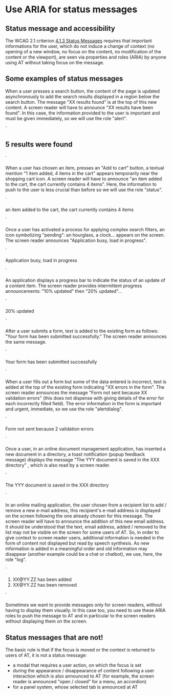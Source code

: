 # Use <abbr>ARIA</abbr> for status messages

## Status message and accessibility
The WCAG 2.1 criterion <a href="https://www.w3.org/TR/WCAG21/#status-messages">4.1.3 Status Messages</a> requires that important informations for the user, which do not induce a change of context (no opening of a new window, no focus on the content, no modification of the content or the viewport), are seen via properties and roles (<abbr>ARIA</abbr>) by anyone using <abbr>AT</abbr> without taking focus on the message.

## Some examples of status messages

When a user presses a search button, the content of the page is updated asynchronously to add the search results displayed in a region below the search button. The message "XX results found" is at the top of this new content. A screen reader will have to announce "XX results have been found". In this case, the information provided to the user is important and must be given immediately, so we will use the role "alert".

`<h2 role="alert ">
    5 results were found
</h2>`

When a user has chosen an item, presses an "Add to cart" button, a textual mention "1 item added, 4 items in the cart" appears temporarily near the shopping cart icon. A screen reader will have to announce "an item added to the cart, the cart currently contains 4 items". Here, the information to push to the user is less crucial than before so we will use the role "status".

`<p role="status ">
    an item added to the cart, the cart currently contains 4 items
</p>`

Once a user has activated a process for applying complex search filters, an icon symbolizing "pending": an hourglass, a clock… appears on the screen. The screen reader announces "Application busy, load in progress".

`<div role ="alert">
    Application busy, load in progress
</div>`

An application displays a progress bar to indicate the status of an update of a content item. The screen reader provides intermittent progress announcements: "10% updated" then "20% updated"…

`<div role ="progressbar" aria-valuenow="20" aria-valued="0" aria-valuemax="100">
20% updated
</div>`

After a user submits a form, text is added to the existing form as follows: "Your form has been submitted successfully." The screen reader announces the same message.

`<div role ="alert">
    Your form has been submitted successfully
</div>`

When a user fills out a form but some of the data entered is incorrect, text is added at the top of the existing form indicating "XX errors in the form". The screen reader announces the message "Form not sent because XX validation errors" (this does not dispense with giving details of the error for each incorrectly filled field). The error information in the form is important and urgent, immediate, so we use the role "alertdialog".

`<div role="alertdialog" aria-labelledby="errors">
   <p id="errors"> Form not sent because 2 validation errors</p>
</div>`

Once a user, in an online document management application, has inserted a new document in a directory, a toast notification (popup feedback message) displays the message "The YYY document is saved in the XXX directory" , which is also read by a screen reader.

`<p role="status">
    The YYY document is saved in the XXX directory
</p>`

In an online mailing application, the user chosen from a recipient list to add / remove a new e-mail address, this recipient's e-mail address is displayed on the screen following the one already chosen for this message. The screen reader will have to announce the addition of this new email address. It should be understood that the text, email address, added / removed to the list may not be visible on the screen for some users of <abbr>AT</abbr>. So, in order to give context to screen reader users, additional information is needed in the form of content not displayed but read by speech synthesis. As new information is added in a meaningful order and old information may disappear (another example could be a chat or chatbot), we use, here, the role "log".

`<div role="log">
  <Ol>
    <li> XX@YY.ZZ has been added </ li>
    <li> XX@YY.ZZ has been removed </ li>
  </ol>
</div>`

Sometimes we want to provide messages only for screen readers, without having to display them visually. In this case too, you need to use these <abbr>ARIA</abbr> roles to push the message to <abbr>AT</abbr> and in particular to the screen readers without displaying them on the screen.

## Status messages that are not!

The basic rule is that if the focus is moved or the context is returned to users of <abbr>AT</abbr>, it is not a status message:
- a modal that requires a user action, on which the focus is set
- during the appearance / disappearance of content following a user interaction which is also announced to <abbr>AT</abbr> (for example, the screen reader is announced "open / closed" for a menu, an accordion)
- for a panel system, whose selected tab is announced at <abbr>AT</abbr>
